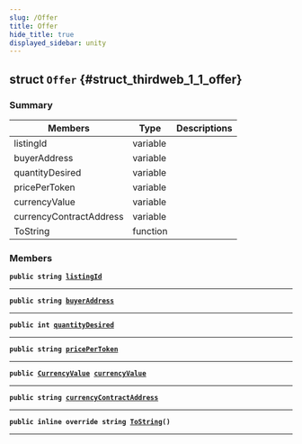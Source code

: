 ```yaml
---
slug: /Offer
title: Offer
hide_title: true
displayed_sidebar: unity
---
```


## struct `Offer` {#struct_thirdweb_1_1_offer}

### Summary

| Members                 | Type     | Descriptions |
| ----------------------- | -------- | ------------ |
| listingId               | variable |              |
| buyerAddress            | variable |              |
| quantityDesired         | variable |              |
| pricePerToken           | variable |              |
| currencyValue           | variable |              |
| currencyContractAddress | variable |              |
| ToString                | function |              |

### Members

**`public string `[`listingId`](#struct_thirdweb_1_1_offer_1abfdaf0e8afd88bfdc63492d787cf263a)**

---

**`public string `[`buyerAddress`](#struct_thirdweb_1_1_offer_1a4a079e9fba09af569c25b60784b7d99f)**

---

**`public int `[`quantityDesired`](#struct_thirdweb_1_1_offer_1a2f3f254a44af88c5b0013c17668ea8db)**

---

**`public string `[`pricePerToken`](#struct_thirdweb_1_1_offer_1aed5a1c7f298120caca92294ab5ead379)**

---

**`public `[`CurrencyValue`](docs/unity/CurrencyValue.md#struct_thirdweb_1_1_currency_value)` `[`currencyValue`](#struct_thirdweb_1_1_offer_1a3f687d210bab2cfbea425f0ddb6dd9a9)**

---

**`public string `[`currencyContractAddress`](#struct_thirdweb_1_1_offer_1aa7bb8cb05239ace23e9ea064e80cab69)**

---

**`public inline override string `[`ToString`](#struct_thirdweb_1_1_offer_1addbcc52aea98f0df5920f7ed3b74ce30)`()`**

---
